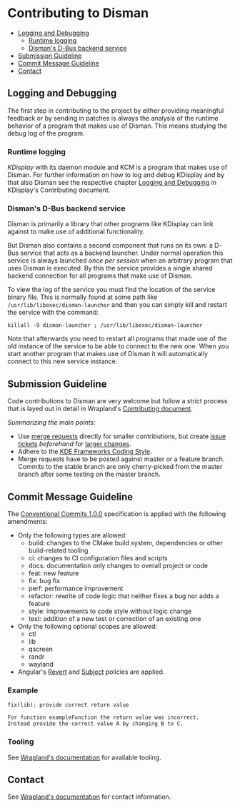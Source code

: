 # Contributing to Disman

 - [Logging and Debugging](#logging-and-debugging)
     - [Runtime logging](#runtime-logging)
     - [Disman's D-Bus backend service](#dismans-d-bus-backend-service)
 - [Submission Guideline](#submission-guideline)
 - [Commit Message Guideline](#commit-message-guideline)
 - [Contact](#contact)

## Logging and Debugging
The first step in contributing to the project
by either providing meaningful feedback
or by sending in patches
is always the analysis of the runtime behavior of a program
that makes use of Disman.
This means studying the debug log
of the program.

### Runtime logging
*KDisplay* with its daemon module and KCM is a program that makes use of Disman.
For further information on how to log and debug KDisplay and by that also Disman
see the respective chapter [Logging and Debugging][kdisplay-log-debug]
in KDisplay's Contributing document.

### Disman's D-Bus backend service
Disman is primarily a library that other programs like KDisplay can link against to make use
of additional functionality.

But Disman also contains a second component that runs on its own:
a D-Bus service that acts as a backend launcher.
Under normal operation this service is always launched *once per session*
when an arbitrary program that uses Disman is executed.
By this the service provides a single shared backend connection
for all programs that make use of Disman.

To view the log of the service you must find the location of the service binary file.
This is normally found at some path like `/usr/lib/libexec/disman-launcher` and then you
can simply kill and restart the service with the command:

    killall -9 disman-launcher ; /usr/lib/libexec/disman-launcher

Note that afterwards you need to restart all programs that made use of the old
instance of the service to be able to connect to the new one.
When you start another program that makes use of Disman
it will automatically connect to this new service instance.

## Submission Guideline
Code contributions to Disman are very welcome but follow a strict process that is layed out in
detail in Wrapland's [Contributing document][wrapland-submissions].

*Summarizing the main points:*

* Use [merge requests][merge-request] directly for smaller contributions, but create
  [issue tickets][issue] *beforehand* for [larger changes][wrapland-large-changes].
* Adhere to the [KDE Frameworks Coding Style][frameworks-style].
* Merge requests have to be posted against master or a feature branch. Commits to the stable branch
  are only cherry-picked from the master branch after some testing on the master branch.

## Commit Message Guideline
The [Conventional Commits 1.0.0][conventional-commits] specification is applied with the following
amendments:

* Only the following types are allowed:
  * build: changes to the CMake build system, dependencies or other build-related tooling
  * ci: changes to CI configuration files and scripts
  * docs: documentation only changes to overall project or code
  * feat: new feature
  * fix: bug fix
  * perf: performance improvement
  * refactor: rewrite of code logic that neither fixes a bug nor adds a feature
  * style: improvements to code style without logic change
  * test: addition of a new test or correction of an existing one
* Only the following optional scopes are allowed:
  * ctl
  * lib
  * qscreen
  * randr
  * wayland
* Angular's [Revert][angular-revert] and [Subject][angular-subject] policies are applied.

### Example

    fix(lib): provide correct return value

    For function exampleFunction the return value was incorrect.
    Instead provide the correct value A by changing B to C.

### Tooling
See [Wrapland's documentation][wrapland-tooling] for available tooling.

## Contact
See [Wrapland's documentation][wrapland-contact] for contact information.

[angular-revert]: https://github.com/angular/angular/blob/3cf2005a936bec2058610b0786dd0671dae3d358/CONTRIBUTING.md#revert
[angular-subject]: https://github.com/angular/angular/blob/3cf2005a936bec2058610b0786dd0671dae3d358/CONTRIBUTING.md#subject
[conventional-commits]: https://www.conventionalcommits.org/en/v1.0.0/#specification
[frameworks-style]: https://community.kde.org/Policies/Frameworks_Coding_Style
[issue]: https://gitlab.com/kwinft/disman/-/issues
[kdisplay-log-debug]: https://gitlab.com/kwinft/kdisplay/-/blob/master/CONTRIBUTING.md#logging-and-debugging
[merge-request]: https://gitlab.com/kwinft/disman/-/merge_requests
[plasma-schedule]: https://community.kde.org/Schedules/Plasma_5
[wrapland-contact]: https://gitlab.com/kwinft/wrapland/-/blob/master/CONTRIBUTING.md#contact
[wrapland-large-changes]: https://gitlab.com/kwinft/wrapland/-/blob/master/CONTRIBUTING.md#issues-for-large-changes
[wrapland-submissions]: https://gitlab.com/kwinft/wrapland/-/blob/master/CONTRIBUTING.md#submission-guideline
[wrapland-tooling]: https://gitlab.com/kwinft/wrapland/-/blob/master/CONTRIBUTING.md#tooling

